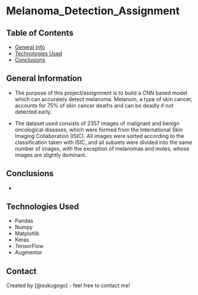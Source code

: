 # Melanoma_Detection_Assignment


## Table of Contents
* [General Info](#general-information)
* [Technologies Used](#technologies-used)
* [Conclusions](#conclusions)

## General Information
- The purpose of this project/assignment is to build a CNN based model which can accurately detect melanoma. Melanom, a type of skin cancer, accounts for 75% of skin cancer deaths and can be deadly if not detected early. 

- The dataset used consists of 2357 images of malignant and benign oncological diseases, which were formed from the International Skin Imaging Collaboration (ISIC). All images were sorted according to the classification taken with ISIC, and all subsets were divided into the same number of images, with the exception of melanomas and moles, whose images are slightly dominant.

## Conclusions
- 


## Technologies Used
- Pandas
- Numpy
- Matplotlib
- Keras
- TensorFlow
- Augmentor


## Contact
Created by [@sukugogo] - feel free to contact me!
